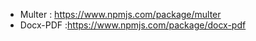 
- Multer : https://www.npmjs.com/package/multer
- Docx-PDF :https://www.npmjs.com/package/docx-pdf
